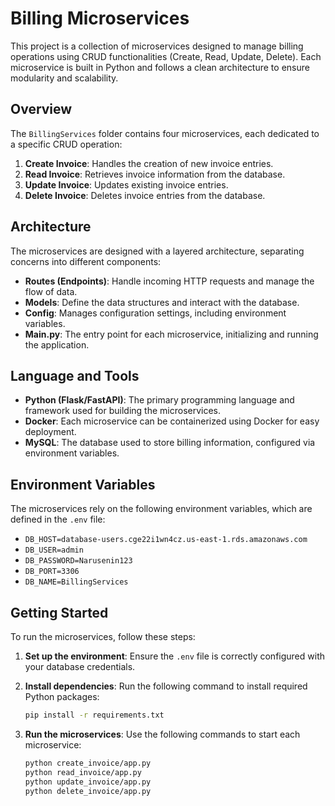 # Billing Microservices

This project is a collection of microservices designed to manage billing operations using CRUD functionalities (Create, Read, Update, Delete). Each microservice is built in Python and follows a clean architecture to ensure modularity and scalability.

## Overview

The `BillingServices` folder contains four microservices, each dedicated to a specific CRUD operation:

1. **Create Invoice**: Handles the creation of new invoice entries.
2. **Read Invoice**: Retrieves invoice information from the database.
3. **Update Invoice**: Updates existing invoice entries.
4. **Delete Invoice**: Deletes invoice entries from the database.

## Architecture

The microservices are designed with a layered architecture, separating concerns into different components:

- **Routes (Endpoints)**: Handle incoming HTTP requests and manage the flow of data.
- **Models**: Define the data structures and interact with the database.
- **Config**: Manages configuration settings, including environment variables.
- **Main.py**: The entry point for each microservice, initializing and running the application.

## Language and Tools

- **Python (Flask/FastAPI)**: The primary programming language and framework used for building the microservices.
- **Docker**: Each microservice can be containerized using Docker for easy deployment.
- **MySQL**: The database used to store billing information, configured via environment variables.

## Environment Variables

The microservices rely on the following environment variables, which are defined in the `.env` file:

- `DB_HOST=database-users.cge22i1wn4cz.us-east-1.rds.amazonaws.com`
- `DB_USER=admin`
- `DB_PASSWORD=Narusenin123`
- `DB_PORT=3306`
- `DB_NAME=BillingServices`

## Getting Started

To run the microservices, follow these steps:

1. **Set up the environment**: Ensure the `.env` file is correctly configured with your database credentials.
2. **Install dependencies**: Run the following command to install required Python packages:

   ```bash
   pip install -r requirements.txt
   ```

3. **Run the microservices**: Use the following commands to start each microservice:

   ```bash
   python create_invoice/app.py
   python read_invoice/app.py
   python update_invoice/app.py
   python delete_invoice/app.py
   ```
